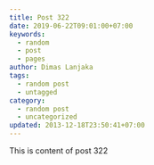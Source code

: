 ```yaml
---
title: Post 322
date: 2019-06-22T09:01:00+07:00
keywords:
  - random
  - post
  - pages
author: Dimas Lanjaka
tags:
  - random post
  - untagged
category:
  - random post
  - uncategorized
updated: 2013-12-18T23:50:41+07:00
---
```

This is content of post 322